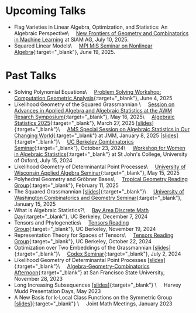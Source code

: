 # Upcoming Talks
* Flag Varieties in Linear Algebra, Optimization, and Statistics: An Algebraic Perspective\\
&nbsp; &nbsp; [New Frontiers of Geometry and Combinatorics in Machine Learning](https://meetings.siam.org/sess/dsp_programsess.cfm?SESSIONCODE=84183) at SIAM AG, July 10, 2025. 
* Squared Linear Models\\
&nbsp; &nbsp; [MPI MiS Seminar on Nonlinear Algebra](https://www.mis.mpg.de/events/series/seminar-on-nonlinear-algebra){:target="_blank"}, June 19, 2025.


# Past Talks
* Solving Polynomial Equations\\
 &nbsp; &nbsp; [Problem Solving Workshop: Computation Geometric Analysis](https://www.lehman.edu/faculty/rbettiol/wcga2025/){:target="_blank"}, June 4, 2025
* Likelihood Geometry of the Squared Grassmannian \\
  &nbsp; &nbsp; [Session on Advances in Applied Algebra and Algebraic Statistics at the AWM Resarch Symposium](https://awm-math.org/meetings/awm-research-symposium/){:target="_blank"}, May 16, 2025\\
  &nbsp; &nbsp; [Algebraic Statistics 2025](https://sites.google.com/view/algstat2025/home?authuser=0){:target="_blank"}, March 27, 2025 [[slides]](slides/alg_stat_squared_grass.pdf){:target="_blank"}\\
  &nbsp; &nbsp; [AMS Special Session on Algebraic Statistics in Our Changing World](https://jointmathematicsmeetings.org/meetings/national/jmm2025/2314_program_ss14.html#title){:target="_blank"} at JMM, January 8, 2025 [[slides]](slides/jmm_squared_grass.pdf){:target="_blank"}\\
  &nbsp; &nbsp; [UC Berkeley Combinatorics Seminar](https://math.berkeley.edu/~jlentfer/combinatorics_seminar.html){:target="_blank"}, October 23, 2024\\
  &nbsp; &nbsp; [Workshop for Women in Algebraic Statistics](https://sites.google.com/view/women-in-algstat-oxford/){:target="_blank"} at St John's College, University of Oxford, July 15, 2024
* Likelihood Geometry of Determinantal Point Processes\\
  &nbsp; &nbsp; [University of Wisconsin Applied Algebra Seminar](https://wiki.math.wisc.edu/index.php/Applied_Algebra_Seminar_Spring_2025#Spring_2025_Schedule){:target="_blank"}, May 15, 2025
* Polyhedral Geometry and Gröbner Bases\\
  &nbsp; &nbsp; [Tropical Geometry Reading Group](https://lizziepratt.com/seminar/){:target="_blank"}, February 11, 2025
* The Squared Grassmannian [[slides]](slides/UW_Combinatorics_25.pdf){:target="_blank"}\\
  &nbsp; &nbsp; [University of Washington Combinatorics and Geometry Seminar](https://math.washington.edu/events/2025-01-15/squared-grassmannian){:target="_blank"}, January 15, 2025
* What is Algebraic Statistics?\\
  &nbsp; &nbsp; [Bay Area Discrete Math Day](https://sites.google.com/berkeley.edu/bad-math-day-fall-2024/){:target="_blank"}, UC Berkeley, December 7, 2024
* Tensors and Phylogenetics\\
  &nbsp; &nbsp; [Tensors Reading Group](https://math.berkeley.edu/~svala/tensorseminar.html){:target="_blank"}, UC Berkeley, November 19, 2024
* Representation Theory for Spaces of Tensors\\
  &nbsp; &nbsp; [Tensors Reading Group](https://math.berkeley.edu/~svala/tensorseminar.html){:target="_blank"}, UC Berkeley, October 22, 2024
* Optimization over Two Embeddings of the Grassmannian [[slides]](slides/codex.pdf){:target="_blank"}\\
  &nbsp; &nbsp; [Codex Seminar](https://www.math.colostate.edu/~king/codex/){:target="_blank"}, July 2, 2024
* Likelihood Geometry of Determinantal Point Processes [[slides]](slides/likelihood-geometry-of-dpp.pdf){:target="_blank"}\\
  &nbsp; &nbsp; [Algebra-Geometry-Combinatorics Afternoon](https://sites.google.com/view/sfsuagc){:target="_blank"} at San Francisco State University, November 28, 2023 
* Long Increasing Subsequences  [[slides]](slides/long-inc-subseq.pdf){:target="_blank"} \\
  &nbsp; &nbsp; Harvey Mudd Presentation Days, May 2023
* A New Basis for k-Local Class Functions on the Symmetric Group [[slides]](slides/k-local.pdf){:target="_blank"} \\
  &nbsp; &nbsp; Joint Math Meetings, January 2023
